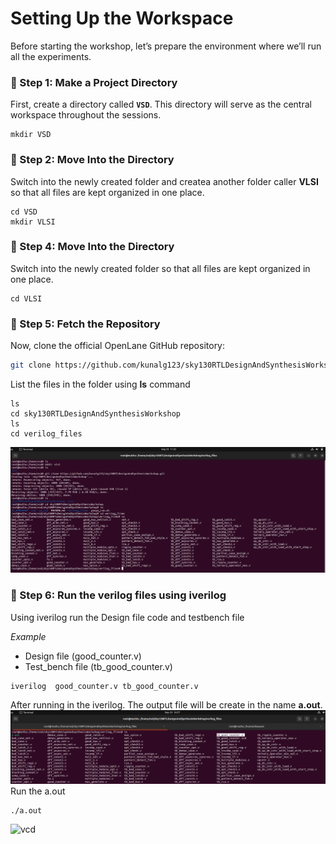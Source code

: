 # Setting Up the Workspace

Before starting the workshop, let’s prepare the environment where we’ll run all the experiments.

### 🔹 Step 1: Make a Project Directory

First, create a directory called **`VSD`**.
This directory will serve as the central workspace throughout the sessions.

```
mkdir VSD
```

### 🔹 Step 2: Move Into the Directory

Switch into the newly created folder and createa another folder caller **VLSI** so that all files are kept organized in one place.

```
cd VSD
mkdir VLSI
```
### 🔹 Step 4: Move Into the Directory

Switch into the newly created folder so that all files are kept organized in one place.

```
cd VLSI
```

### 🔹 Step 5: Fetch the Repository

Now, clone the official OpenLane GitHub repository:

```bash
git clone https://github.com/kunalg123/sky130RTLDesignAndSynthesisWorkshop.git
```
List the files in the folder using **ls** command
```
ls
cd sky130RTLDesignAndSynthesisWorkshop
ls
cd verilog_files
```
![gitclone](https://github.com/Muthukumarj-42/vsd-tapeout/blob/d599eae68919a34346f657b7544c31b71737f822/week-1%20/%20pictures/gitclone.png)

### 🔹 Step 6: Run the verilog files using iverilog

Using iverilog run the Design file code and testbench file

*Example*
* Design file (good_counter.v)
* Test_bench file (tb_good_counter.v)
```
iverilog  good_counter.v tb_good_counter.v
```
After running in the iverilog. The output file will be create in the name **a.out**.
![aout](https://github.com/Muthukumarj-42/vsd-tapeout/blob/1f1f18ed05e939215ee4508279e827adf4c75730/week-1%20/%20pictures/aout.png)
Run the a.out
```
./a.out
```
![vcd]()
